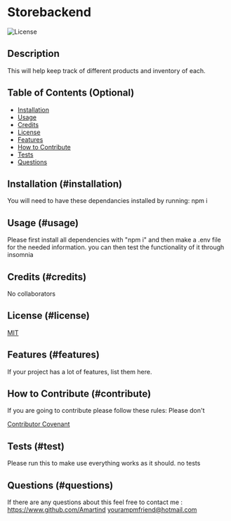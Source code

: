 # Storebackend 
![License](https://img.shields.io/badge/License-MIT-blue)
## Description
    
This will help keep track of different products and inventory of each.
    
## Table of Contents (Optional)
    
    
- [Installation](#installation)
- [Usage](#usage)
- [Credits](#credits)
- [License](#license)
- [Features](#features)
- [How to Contribute](#contribute)
- [Tests](#test)
- [Questions](#questions)
    
## Installation (#installation)
    
You will need to have these dependancies installed by running:
npm i
    
## Usage (#usage)
    
    
Please first install all dependencies with "npm i" and then make a .env file for the needed information. you can then test the functionality of it through insomnia


    
## Credits (#credits)
    
No collaborators
    
## License (#license)
    
[MIT](https://www.google.com/search?q=what+can+i+do+with+a+MIT+license)
    
    
## Features (#features)
    
If your project has a lot of features, list them here.
    
## How to Contribute (#contribute)

If you are going to contribute please follow these rules:
Please don't
    
[Contributor Covenant](https://www.contributor-covenant.org/)


## Tests (#test)

Please run this to make use everything works as it should.
no tests

## Questions (#questions)

If there are any questions about this feel free to contact me :
https://www.github.com/Amartind
yourampmfriend@hotmail.com
    